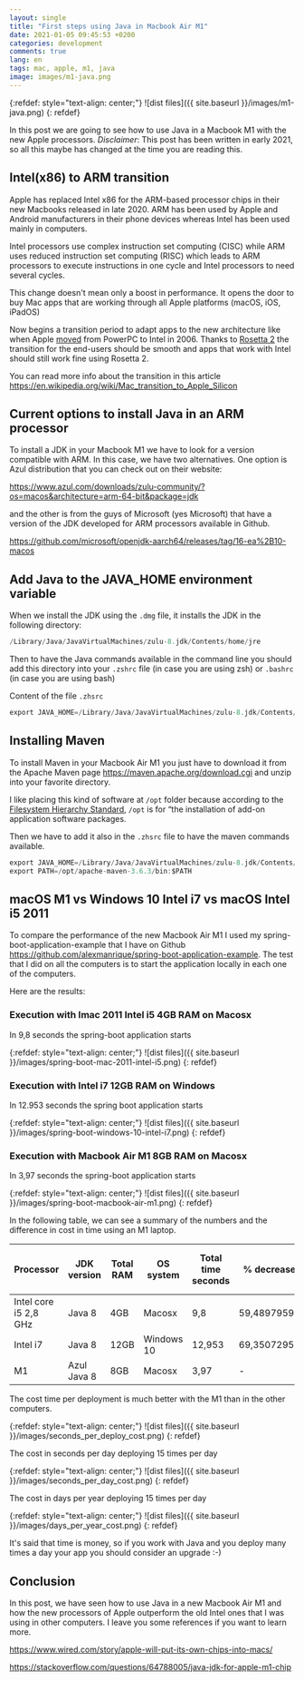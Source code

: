 ```yaml
---
layout: single
title: "First steps using Java in Macbook Air M1"
date: 2021-01-05 09:45:53 +0200
categories: development
comments: true
lang: en
tags: mac, apple, m1, java
image: images/m1-java.png
---
```


{:refdef: style="text-align: center;"}
![dist files]({{ site.baseurl }}/images/m1-java.png)
{: refdef}

In this post we are going to see how to use Java in a Macbook M1 with the new Apple processors. *Disclaimer*: This post has been written in early 2021, so all this maybe has changed at the time you are reading this.

Intel(x86) to ARM transition 
-------------------------------------------
Apple has replaced Intel x86 for the ARM-based processor chips in their new Macbooks released in late 2020. ARM has been used by Apple and Android manufacturers in their phone devices whereas Intel has been used mainly in computers. 

Intel processors use complex instruction set computing (CISC) while ARM uses reduced instruction set computing (RISC) which leads to ARM processors to execute instructions in one cycle and Intel processors to need several cycles. 

This change doesn't mean only a boost in performance. It opens the door to buy Mac apps that are working through all Apple platforms (macOS, iOS, iPadOS) 

Now begins a transition period to adapt apps to the new architecture like when Apple <a href="https://en.wikipedia.org/wiki/Mac_transition_to_Intel_processors">moved</a> from PowerPC to Intel in 2006. Thanks to <a href="https://developer.apple.com/documentation/apple_silicon/about_the_rosetta_translation_environment">Rosetta 2</a> the transition for the end-users should be smooth and apps that work with Intel should still work fine using Rosetta 2.

You can read more info about the transition in this article <a href="https://en.wikipedia.org/wiki/Mac_transition_to_Apple_Silicon">https://en.wikipedia.org/wiki/Mac_transition_to_Apple_Silicon</a>

Current options to install Java in an ARM processor
--------------------------------------------
To install a JDK in your Macbook M1 we have to look for a version compatible with ARM. In this case, we have two alternatives. One option is Azul distribution that you can check out on their website:

<a href="https://www.azul.com/downloads/zulu-community/?os=macos&architecture=arm-64-bit&package=jdk">https://www.azul.com/downloads/zulu-community/?os=macos&architecture=arm-64-bit&package=jdk</a>

and the other is from the guys of Microsoft (yes Microsoft) that have a version of the JDK developed for ARM processors available in Github.

<a href="https://github.com/microsoft/openjdk-aarch64/releases/tag/16-ea%2B10-macos">https://github.com/microsoft/openjdk-aarch64/releases/tag/16-ea%2B10-macos</a>


Add Java to the JAVA_HOME environment variable
-----------------------------------------------------
When we install the JDK using the `.dmg` file, it installs the JDK in the following directory:

```java
/Library/Java/JavaVirtualMachines/zulu-8.jdk/Contents/home/jre
```
Then to have the Java commands available in the command line you should add this directory into your `.zshrc` file (in case you are using zsh) or `.bashrc` (in case you are using bash) 

Content of the file `.zhsrc`

```java
export JAVA_HOME=/Library/Java/JavaVirtualMachines/zulu-8.jdk/Contents/home/jre
```

Installing Maven
----------------------------
To install Maven in your Macbook Air M1 you just have to download it from the Apache Maven page <a href="https://maven.apache.org/download.cgi">https://maven.apache.org/download.cgi</a> and unzip into your favorite directory. 

I like placing this kind of software at `/opt` folder because according to the <a href="https://www.pathname.com/fhs/pub/fhs-2.3.html#OPTADDONAPPLICATIONSOFTWAREPACKAGES">Filesystem Hierarchy Standard</a>, `/opt` is for “the installation of add-on application software packages. 

Then we have to add it also in the `.zhsrc` file to have the maven commands available. 

```java
export JAVA_HOME=/Library/Java/JavaVirtualMachines/zulu-8.jdk/Contents/home/jre
export PATH=/opt/apache-maven-3.6.3/bin:$PATH
```

macOS M1 vs Windows 10 Intel i7 vs macOS Intel i5 2011 
--------------------------------------------------------
To compare the performance of the new Macbook Air M1 I used my spring-boot-application-example that I have on Github <a href="https://github.com/alexmanrique/spring-boot-application-example">https://github.com/alexmanrique/spring-boot-application-example</a>. The test that I did on all the computers is to start the application locally in each one of the computers.

Here are the results:

### Execution with Imac 2011 Intel i5 4GB RAM on Macosx

In 9,8 seconds the spring-boot application starts

{:refdef: style="text-align: center;"}
![dist files]({{ site.baseurl }}/images/spring-boot-mac-2011-intel-i5.png)
{: refdef}

### Execution with Intel i7 12GB RAM on Windows 

In 12.953 seconds the spring boot application starts

{:refdef: style="text-align: center;"}
![dist files]({{ site.baseurl }}/images/spring-boot-windows-10-intel-i7.png)
{: refdef}

### Execution with Macbook Air M1 8GB RAM on Macosx

In 3,97 seconds the spring-boot application starts  

{:refdef: style="text-align: center;"}
![dist files]({{ site.baseurl }}/images/spring-boot-macbook-air-m1.png)
{: refdef}

In the following table, we can see a summary of the numbers and the difference in cost in time using an M1 laptop. 

|Processor |    JDK version |Total RAM| OS system|  Total time seconds| % decrease| Number times per day |  1 day time cost |   1 month time cost | 1 year time cost|   days per year cost |
| ----------- | ----------- |----------- | ------ | ----------- | ----------- |----------- | ------ |----------- | ----------- |----------- | 
|Intel core i5 2,8 GHz |Java 8 |   4GB|    Macosx| 9,8 |59,48979592|   15  |147|   2940    |35280  |9,8|
|Intel i7 |  Java 8 |12GB|   Windows 10  |12,953|    69,35072956 |15 |194,295    |3885,9|    46630,8 |12,953|
|M1|    Azul Java 8 |8GB|   Macosx| 3,97|   -   |15 |59,55| 1191|   14292|  3,97|

The cost time per deployment is much better with the M1 than in the other computers.

{:refdef: style="text-align: center;"}
![dist files]({{ site.baseurl }}/images/seconds_per_deploy_cost.png)
{: refdef}

The cost in seconds per day deploying 15 times per day 

{:refdef: style="text-align: center;"}
![dist files]({{ site.baseurl }}/images/seconds_per_day_cost.png)
{: refdef}

The cost in days per year deploying 15 times per day 

{:refdef: style="text-align: center;"}
![dist files]({{ site.baseurl }}/images/days_per_year_cost.png)
{: refdef}

It's said that time is money, so if you work with Java and you deploy many times a day your app you should consider an upgrade :-)

Conclusion
--------------
In this post, we have seen how to use Java in a new Macbook Air M1 and how the new processors of Apple outperform the old Intel ones that I was using in other computers. I leave you some references if you want to learn more.

<a href="https://www.wired.com/story/apple-will-put-its-own-chips-into-macs/">https://www.wired.com/story/apple-will-put-its-own-chips-into-macs/</a>

<a href="https://stackoverflow.com/questions/64788005/java-jdk-for-apple-m1-chip">https://stackoverflow.com/questions/64788005/java-jdk-for-apple-m1-chip</a>

